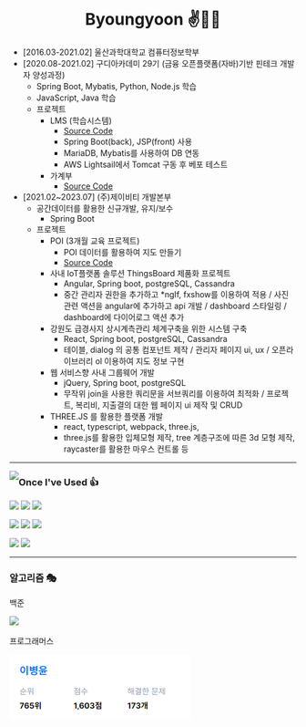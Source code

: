 <div align="center">
    
# Byoungyoon ✌🤞🤞

<div align="left">

- [2016.03-2021.02] 울산과학대학교 컴퓨터정보학부
- [2020.08-2021.02] 구디아카데미 29기 (금융 오픈플랫폼(자바)기반 핀테크 개발자 양성과정)
  - Spring Boot, Mybatis, Python, Node.js 학습
  - JavaScript, Java 학습
  - 프로젝트
    - LMS (학습시스템)
      - [Source Code](https://github.com/rigizer/LMS-X)
      - Spring Boot(back), JSP(front) 사용
      - MariaDB, Mybatis를 사용하여 DB 연동
      - AWS Lightsail에서 Tomcat 구동 후 베포 테스트
    - 가계부
      - [Source Code](https://github.com/byoungyoon/cash)
- [2021.02~2023.07] (주)제이비티 개발본부
  - 공간데이터를 활용한 신규개발, 유지/보수
    - Spring Boot
  - 프로젝트
    - POI (3개월 교육 프로젝트)
        - POI 데이터를 활용하여 지도 만들기
        - [Source Code](https://github.com/byoungyoon/poi.git)
    - 사내 IoT플랫폼 솔루션 ThingsBoard 제품화 프로젝트
        - Angular, Spring boot, postgreSQL, Cassandra
        - 중간 관리자 권한을 추가하고 *ngIf, fxshow를 이용하여 적용 / 사진 관련 액션을 angular에 추가하고 api 개발 / dashboard 스타일링 / dashboard에 다이어로그 액션 추가
    - 강원도 급경사지 상시계측관리 체계구축을 위한 시스템 구축
        - React, Spring boot, postgreSQL, Cassandra
        - 테이블,  dialog 의 공통 컴포넌트 제작  / 관리자 페이지 ui, ux / 오픈라이브러리 ol 이용하여 지도 정보 구현
    - 웹 서비스향 사내 그룹웨어 개발
        - jQuery, Spring boot, postgreSQL
        - 무작위 join을 사용한 쿼리문을 서브쿼리를 이용하여 최적화 / 프로젝트, 복리비, 지출결의 대한 웹 페이지 ui 제작 및 CRUD 
    - THREE.JS 를 활용한 플랫폼 개발
        - react, typescript, webpack, three.js, 
        - three.js를 활용한 입체모형 제작, tree 계층구조에 따른 3d 모형 제작, raycaster를 활용한 마우스 컨트롤 등
</div>

</div>

---

<img align="left" src="https://github-readme-stats.vercel.app/api/top-langs/?username=byoungyoon&layout=compact&theme=radical">

### Once I've Used 👍

<a src=""><img src="https://img.shields.io/badge/React-61DAFB?style=flat-square&logo=react&logoColor=FFFFFF"/></a>
<img src="https://img.shields.io/badge/Next-000000?style=flat-square&logo=next.js&logoColor=FFFFFF"/>
<img src="https://img.shields.io/badge/jQuery-0769AD?style=flat-square&logo=jQuery&logoColor=FFFFFF"/>

<a src=""><img src="https://img.shields.io/badge/Spring-6DB33F?style=flat-square&logo=spring&logoColor=FFFFFF"/></a>
<img src="https://img.shields.io/badge/Spring Boot-6DB33F?style=flat-square&logo=spring boot&logoColor=FFFFFF"/>
<img src="https://img.shields.io/badge/Express-000000?style=flat-square&logo=express&logoColor=FFFFFF"/>

<a src=""><img src="https://img.shields.io/badge/SQLite-003B57?style=flat-square&logo=SQLite&logoColor=FFFFFF"/></a>
<img src="https://img.shields.io/badge/NoSQL-003B57?style=flat-square&logo=SQLite&logoColor=FFFFFF"/>

---

### 알고리즘 🎭

백준

<img algin="left" src="http://mazassumnida.wtf/api/v2/generate_badge?boj=bur5698" />

프로그래머스

<img algin="left" src="./img/pro.png" />
